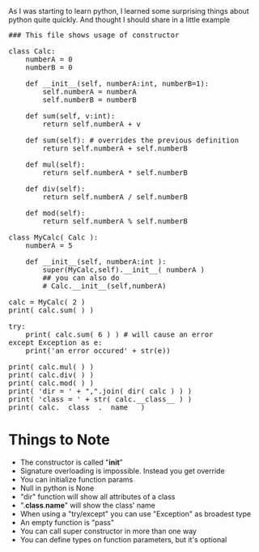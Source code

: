 <div dir="ltr" style="text-align: left;" trbidi="on">As I was starting to learn python, I learned some surprising things about python quite quickly. And thought I should share in a little example  

<pre class="python" name="code">### This file shows usage of constructor  

class Calc:  
    numberA = 0  
    numberB = 0  

    def __init__(self, numberA:int, numberB=1):  
        self.numberA = numberA  
        self.numberB = numberB  

    def sum(self, v:int):  
        return self.numberA + v  

    def sum(self): # overrides the previous definition  
        return self.numberA + self.numberB  

    def mul(self):  
        return self.numberA * self.numberB  

    def div(self):  
        return self.numberA / self.numberB  

    def mod(self):  
        return self.numberA % self.numberB  

class MyCalc( Calc ):  
    numberA = 5  

    def __init__(self, numberA:int ):  
        super(MyCalc,self).__init__( numberA )  
        ## you can also do  
        # Calc.__init__(self,numberA)  

calc = MyCalc( 2 )  
print( calc.sum( ) )  

try:  
    print( calc.sum( 6 ) ) # will cause an error  
except Exception as e:  
    print('an error occured' + str(e))  

print( calc.mul( ) )  
print( calc.div( ) )  
print( calc.mod( ) )  
print( 'dir = ' + ",".join( dir( calc ) ) )  
print( 'class = ' + str( calc.__class__ ) )  
print( calc.__class__.__name__ )  
</pre>

# Things to Note

*   The constructor is called "__init__"  
*   Signature overloading is impossible. Instead you get override  
*   You can initialize function params  
*   Null in python is None  
*   "dir" function will show all attributes of a class  
*   ".__class__.__name__" will show the class' name  
*   When using a "try/except" you can use "Exception" as broadest type  
*   An empty function is "pass"  
*   You can call super constructor in more than one way  
*   You can define types on function parameters, but it's optional  

</div>
